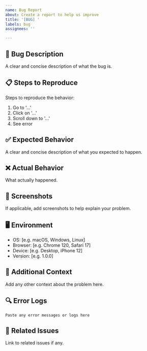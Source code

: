 ```yaml
---
name: Bug Report
about: Create a report to help us improve
title: '[BUG] '
labels: bug
assignees: ''

---
```


## 🐛 Bug Description
A clear and concise description of what the bug is.

## 📋 Steps to Reproduce
Steps to reproduce the behavior:
1. Go to '...'
2. Click on '...'
3. Scroll down to '...'
4. See error

## ✅ Expected Behavior
A clear and concise description of what you expected to happen.

## ❌ Actual Behavior
What actually happened.

## 📸 Screenshots
If applicable, add screenshots to help explain your problem.

## 🖥️ Environment
- OS: [e.g. macOS, Windows, Linux]
- Browser: [e.g. Chrome 120, Safari 17]
- Device: [e.g. Desktop, iPhone 12]
- Version: [e.g. 1.0.0]

## 📝 Additional Context
Add any other context about the problem here.

## 🔍 Error Logs
```
Paste any error messages or logs here
```

## 🔗 Related Issues
Link to related issues if any.

